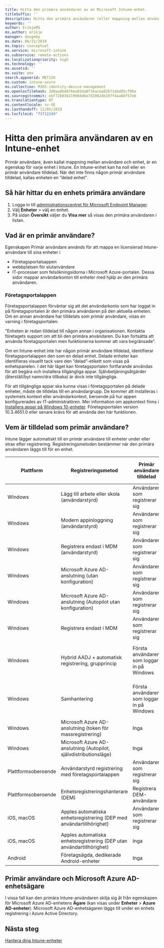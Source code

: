 ```yaml
---
title: Hitta den primära användaren av en Microsoft Intune-enhet.
titleSuffix: ''
description: Hitta den primära användaren (eller mappning mellan användare och enhet) för en Intune-enhet.
keywords: ''
author: ErikjeMS
ms.author: erikje
manager: dougeby
ms.date: 06/21/2019
ms.topic: conceptual
ms.service: microsoft-intune
ms.subservice: remote-actions
ms.localizationpriority: high
ms.technology: ''
ms.assetid: ''
ms.suite: ems
search.appverid: MET150
ms.custom: intune-azure
ms.collection: M365-identity-device-management
ms.openlocfilehash: 3d8aadbd876ea03da0f16acea82b71ebd85cf9be
ms.sourcegitcommit: ebf72b038219904d6e7d20024b107f4aa68f57e6
ms.translationtype: HT
ms.contentlocale: sv-SE
ms.lasthandoff: 12/05/2019
ms.locfileid: "73712249"
---
```

# <a name="find-the-primary-user-of-an-intune-device"></a>Hitta den primära användaren av en Intune-enhet

Primär användare, även kallat mappning mellan användare och enhet, är en egenskap för varje enhet i Intune. En Intune-enhet kan ha noll eller en primär användare tilldelad. När det inte finns någon primär användare tilldelad, kallas enheten en ”delad enhet”.

## <a name="how-to-find-a-devices-primary-user"></a>Så här hittar du en enhets primära användare

1. Logga in till [administrationscentret för Microsoft Endpoint Manager](https://go.microsoft.com/fwlink/?linkid=2109431).
2. Välj **Enheter** > välj en enhet.
3. På sidan **Översikt** väljer du **Visa mer** så visas den primära användaren i listan.

## <a name="what-is-the-primary-user"></a>Vad är en primär användare?
Egenskapen Primär användare används för att mappa en licensierad Intune-användare till sina enheter i
- Företagsportalsappen
- webbplatsen för slutanvändare
- IT-processer som felsökningsidorna i Microsoft Azure-portalen. Dessa sidor mappar användarkonton till enheter med hjälp av den primära användaren.    

### <a name="company-portal-app"></a>Företagsportalappen
Företagsportalappen förväntar sig att det användarkonto som har loggat in på företagsportalen är den primära användaren på den aktuella enheten. Om en annan användare har tilldelats som primär användare, visas en varning i företagsportalen:

”Enheten är redan tilldelad till någon annan i organisationen. Kontakta företagets support om att bli den primära användaren. Du kan fortsätta att använda företagsportalen men funktionerna kommer att vara begränsade”.

Om en Intune-enhet inte har någon primär användare tilldelad, identifierar företagsportalappen den som en delad enhet. Delade enheter kan identifieras visuellt tack vare den ”delad”-etikett som visas på enhetspanelen. I det här läget kan företagsportalen fortfarande användas för att begära och installera tillgängliga appar. Självbetjäningsåtgärder (återställ/byt namn/dra tillbaka) är dock inte tillgängliga.  

För att tillgängliga appar ska kunna visas i företagsportalen på delade enheter, måste de tilldelas till en användargrupp. De kommer att installeras i systemets kontext eller användarkontext, beroende på hur appen konfigurerades av IT-administratören. Mer information om appkontext finns i [Installera appar på Windows 10-enheter](../apps/apps-windows-10-app-deploy.md). Företagsportalen version 10.3.4651.0 eller senare krävs för att använda den här funktionen.


## <a name="who-is-assigned-as-the-primary-user"></a>Vem är tilldelad som primär användare?
Intune lägger automatiskt till en primär användare till enheter under eller strax efter registrering. Registreringsmetoden bestämmer när den primära användaren läggs till för en enhet.

| Plattform | Registreringsmetod | Primär användare tilldelad | Primär användare har tilldelats |
| ---- | ---- | ---- | ---- |
| Windows | Lägg till arbete eller skola (användarstyrd) | Användaren som registrerar sig | Under registrering |   
| Windows | Modern appinloggning (användarstyrd) | Användaren som registrerar sig | Under registrering | 
| Windows | Registrera endast i MDM (användarstyrd) | Användaren som registrerar sig | Under registrering | 
| Windows | Microsoft Azure AD-anslutning (utan konfiguration) | Användaren som registrerar sig | Under registrering | 
| Windows | Microsoft Azure AD-anslutning (Autopilot utan konfiguration) | Användaren som registrerar sig | Under registrering | 
| Windows | Registrera endast i MDM | Användaren som registrerar sig | Under registrering | 
| Windows | Hybrid AADJ + automatisk registrering, grupprincip | Första användaren som loggar in på Windows | När den första användaren loggar in på Windows| 
| Windows | Samhantering | Första användaren som loggar in på Windows | När den första användaren loggar in på Windows | 
| Windows | Microsoft Azure AD-anslutning (token för massregistrering) | Inga | Inte tillämpligt | 
| Windows | Microsoft Azure AD-anslutning (Autopilot, självdistributionsläge) | Inga | Inte tillämpligt | 
| Plattformsoberoende | Användarstyrd registrering med företagsportalappen | Användaren som registrerar sig | Under registrering |
| Plattformsoberoende | Enhetsregistreringshanterare (DEM) | Registrera DEM-användare | Under registrering |
| iOS, macOS | Apples automatiska enhetsregistrering (DEP med användartillhörighet) | Användaren som registrerar sig | Under registrering |
| iOS, macOS | Apples automatiska enhetsregistrering (DEP utan användartillhörighet) | Inga | Inte tillämpligt |
| Android | Företagsägda, dedikerade Android-enheter | Inga | Inte tillämpligt |

## <a name="primary-user-and-azure-ad-device-owner"></a>Primär användare och Microsoft Azure AD-enhetsägare
I vissa fall kan den primära Intune-användaren skilja sig åt från egenskapen för Microsoft Azure AD-enhetens **Ägare** (kan visas under **Enheter** > **Azure AD-enheter**). Microsoft Azure AD-enhetsägaren läggs till under en enhets registrering i Azure Active Directory.

## <a name="next-steps"></a>Nästa steg
[Hantera dina Intune-enheter](device-management.md)

